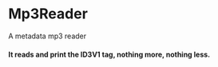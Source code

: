 # Mp3Reader
A metadata mp3 reader

#### It reads and print the ID3V1 tag, nothing more, nothing less.
